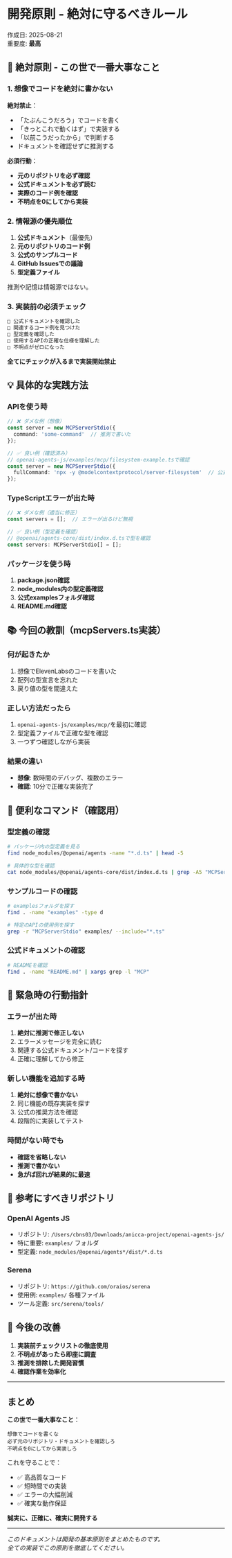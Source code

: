 # 開発原則 - 絶対に守るべきルール

作成日: 2025-08-21  
重要度: **最高**

## 🚨 絶対原則 - この世で一番大事なこと

### 1. 想像でコードを絶対に書かない

**絶対禁止**：
- 「たぶんこうだろう」でコードを書く
- 「きっとこれで動くはず」で実装する
- 「以前こうだったから」で判断する
- ドキュメントを確認せずに推測する

**必須行動**：
- **元のリポジトリを必ず確認**
- **公式ドキュメントを必ず読む**
- **実際のコード例を確認**
- **不明点を0にしてから実装**

### 2. 情報源の優先順位

1. **公式ドキュメント**（最優先）
2. **元のリポジトリのコード例**
3. **公式のサンプルコード**
4. **GitHub Issuesでの議論**
5. **型定義ファイル**

推測や記憶は情報源ではない。

### 3. 実装前の必須チェック

```markdown
□ 公式ドキュメントを確認した
□ 関連するコード例を見つけた
□ 型定義を確認した
□ 使用するAPIの正確な仕様を理解した
□ 不明点がゼロになった
```

**全てにチェックが入るまで実装開始禁止**

## 💡 具体的な実践方法

### APIを使う時

```typescript
// ❌ ダメな例（想像）
const server = new MCPServerStdio({
  command: 'some-command'  // 推測で書いた
});

// ✅ 良い例（確認済み）
// openai-agents-js/examples/mcp/filesystem-example.tsで確認
const server = new MCPServerStdio({
  fullCommand: 'npx -y @modelcontextprotocol/server-filesystem'  // 公式例から確認
});
```

### TypeScriptエラーが出た時

```typescript
// ❌ ダメな例（適当に修正）
const servers = [];  // エラーが出るけど無視

// ✅ 良い例（型定義を確認）
// @openai/agents-core/dist/index.d.tsで型を確認
const servers: MCPServerStdio[] = [];
```

### パッケージを使う時

1. **package.json確認**
2. **node_modules内の型定義確認**
3. **公式examplesフォルダ確認**
4. **README.md確認**

## 📚 今回の教訓（mcpServers.ts実装）

### 何が起きたか
1. 想像でElevenLabsのコードを書いた
2. 配列の型宣言を忘れた
3. 戻り値の型を間違えた

### 正しい方法だったら
1. `openai-agents-js/examples/mcp/`を最初に確認
2. 型定義ファイルで正確な型を確認
3. 一つずつ確認しながら実装

### 結果の違い
- **想像**: 数時間のデバッグ、複数のエラー
- **確認**: 10分で正確な実装完了

## 🔧 便利なコマンド（確認用）

### 型定義の確認
```bash
# パッケージ内の型定義を見る
find node_modules/@openai/agents -name "*.d.ts" | head -5

# 具体的な型を確認
cat node_modules/@openai/agents-core/dist/index.d.ts | grep -A5 "MCPServerStdio"
```

### サンプルコードの確認
```bash
# examplesフォルダを探す
find . -name "examples" -type d

# 特定のAPIの使用例を探す
grep -r "MCPServerStdio" examples/ --include="*.ts"
```

### 公式ドキュメントの確認
```bash
# READMEを確認
find . -name "README.md" | xargs grep -l "MCP"
```

## 🚨 緊急時の行動指針

### エラーが出た時
1. **絶対に推測で修正しない**
2. エラーメッセージを完全に読む
3. 関連する公式ドキュメント/コードを探す
4. 正確に理解してから修正

### 新しい機能を追加する時
1. **絶対に想像で書かない**
2. 同じ機能の既存実装を探す
3. 公式の推奨方法を確認
4. 段階的に実装してテスト

### 時間がない時でも
- **確認を省略しない**
- **推測で書かない**
- **急がば回れが結果的に最速**

## 📖 参考にすべきリポジトリ

### OpenAI Agents JS
- リポジトリ: `/Users/cbns03/Downloads/anicca-project/openai-agents-js/`
- 特に重要: `examples/` フォルダ
- 型定義: `node_modules/@openai/agents*/dist/*.d.ts`

### Serena
- リポジトリ: `https://github.com/oraios/serena`
- 使用例: `examples/` 各種ファイル
- ツール定義: `src/serena/tools/`

## 🎯 今後の改善

1. **実装前チェックリストの徹底使用**
2. **不明点があったら即座に調査**
3. **推測を排除した開発習慣**
4. **確認作業を効率化**

---

## まとめ

**この世で一番大事なこと**：
```
想像でコードを書くな
必ず元のリポジトリ・ドキュメントを確認しろ
不明点を0にしてから実装しろ
```

これを守ることで：
- ✅ 高品質なコード
- ✅ 短時間での実装
- ✅ エラーの大幅削減
- ✅ 確実な動作保証

**誠実に、正確に、確実に開発する**

---
*このドキュメントは開発の基本原則をまとめたものです。*  
*全ての実装でこの原則を徹底してください。*
